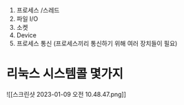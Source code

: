 1. 프로세스 /스레드
2. 파일 I/O
3. 소켓 
4. Device
5. 프로세스 통신 (프로세스끼리 통신하기 위해 여러 장치들이 필요)

# 리눅스 시스템콜 몇가지 
 ![[스크린샷 2023-01-09 오전 10.48.47.png]]